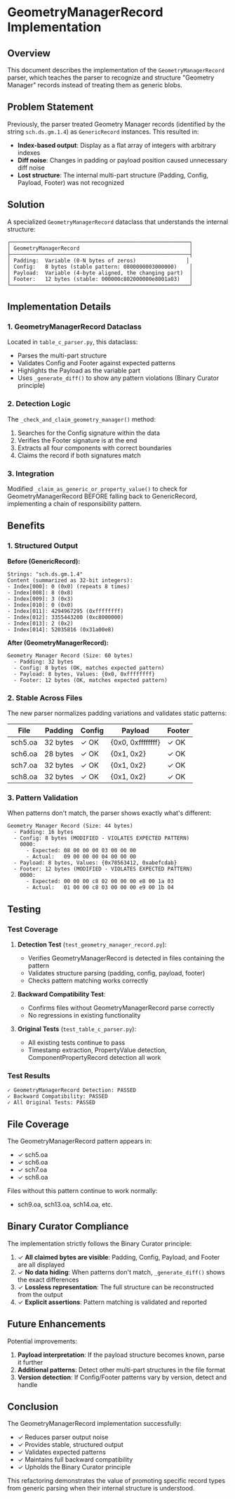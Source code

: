 # GeometryManagerRecord Implementation

## Overview

This document describes the implementation of the `GeometryManagerRecord` parser, which teaches the parser to recognize and structure "Geometry Manager" records instead of treating them as generic blobs.

## Problem Statement

Previously, the parser treated Geometry Manager records (identified by the string `sch.ds.gm.1.4`) as `GenericRecord` instances. This resulted in:

- **Index-based output**: Display as a flat array of integers with arbitrary indexes
- **Diff noise**: Changes in padding or payload position caused unnecessary diff noise
- **Lost structure**: The internal multi-part structure (Padding, Config, Payload, Footer) was not recognized

## Solution

A specialized `GeometryManagerRecord` dataclass that understands the internal structure:

```
┌─────────────────────────────────────────────────────────┐
│ GeometryManagerRecord                                   │
├─────────────────────────────────────────────────────────┤
│ Padding:  Variable (0-N bytes of zeros)                │
│ Config:   8 bytes (stable pattern: 0800000003000000)    │
│ Payload:  Variable (4-byte aligned, the changing part)  │
│ Footer:   12 bytes (stable: 000000c802000000e8001a03)   │
└─────────────────────────────────────────────────────────┘
```

## Implementation Details

### 1. GeometryManagerRecord Dataclass

Located in `table_c_parser.py`, this dataclass:

- Parses the multi-part structure
- Validates Config and Footer against expected patterns
- Highlights the Payload as the variable part
- Uses `_generate_diff()` to show any pattern violations (Binary Curator principle)

### 2. Detection Logic

The `_check_and_claim_geometry_manager()` method:

1. Searches for the Config signature within the data
2. Verifies the Footer signature is at the end
3. Extracts all four components with correct boundaries
4. Claims the record if both signatures match

### 3. Integration

Modified `_claim_as_generic_or_property_value()` to check for GeometryManagerRecord BEFORE falling back to GenericRecord, implementing a chain of responsibility pattern.

## Benefits

### 1. Structured Output
**Before (GenericRecord):**
```
Strings: "sch.ds.gm.1.4"
Content (summarized as 32-bit integers):
- Index[000]: 0 (0x0) (repeats 8 times)
- Index[008]: 8 (0x8)
- Index[009]: 3 (0x3)
- Index[010]: 0 (0x0)
- Index[011]: 4294967295 (0xffffffff)
- Index[012]: 3355443200 (0xc8000000)
- Index[013]: 2 (0x2)
- Index[014]: 52035816 (0x31a00e8)
```

**After (GeometryManagerRecord):**
```
Geometry Manager Record (Size: 60 bytes)
  - Padding: 32 bytes
  - Config: 8 bytes (OK, matches expected pattern)
  - Payload: 8 bytes, Values: {0x0, 0xffffffff}
  - Footer: 12 bytes (OK, matches expected pattern)
```

### 2. Stable Across Files

The new parser normalizes padding variations and validates static patterns:

| File     | Padding | Config | Payload           | Footer |
|----------|---------|--------|-------------------|--------|
| sch5.oa  | 32 bytes| ✓ OK   | {0x0, 0xffffffff} | ✓ OK   |
| sch6.oa  | 28 bytes| ✓ OK   | {0x1, 0x2}        | ✓ OK   |
| sch7.oa  | 32 bytes| ✓ OK   | {0x1, 0x2}        | ✓ OK   |
| sch8.oa  | 32 bytes| ✓ OK   | {0x1, 0x2}        | ✓ OK   |

### 3. Pattern Validation

When patterns don't match, the parser shows exactly what's different:

```
Geometry Manager Record (Size: 44 bytes)
  - Padding: 16 bytes
  - Config: 8 bytes (MODIFIED - VIOLATES EXPECTED PATTERN)
    0000:
      - Expected: 08 00 00 00 03 00 00 00
      - Actual:   09 00 00 00 04 00 00 00
  - Payload: 8 bytes, Values: {0x78563412, 0xabefcdab}
  - Footer: 12 bytes (MODIFIED - VIOLATES EXPECTED PATTERN)
    0000:
      - Expected: 00 00 00 c8 02 00 00 00 e8 00 1a 03
      - Actual:   01 00 00 c8 03 00 00 00 e9 00 1b 04
```

## Testing

### Test Coverage

1. **Detection Test** (`test_geometry_manager_record.py`):
   - Verifies GeometryManagerRecord is detected in files containing the pattern
   - Validates structure parsing (padding, config, payload, footer)
   - Checks pattern matching works correctly

2. **Backward Compatibility Test**:
   - Confirms files without GeometryManagerRecord parse correctly
   - No regressions in existing functionality

3. **Original Tests** (`test_table_c_parser.py`):
   - All existing tests continue to pass
   - Timestamp extraction, PropertyValue detection, ComponentPropertyRecord detection all work

### Test Results

```
✓ GeometryManagerRecord Detection: PASSED
✓ Backward Compatibility: PASSED
✓ All Original Tests: PASSED
```

## File Coverage

The GeometryManagerRecord pattern appears in:
- ✓ sch5.oa
- ✓ sch6.oa
- ✓ sch7.oa
- ✓ sch8.oa

Files without this pattern continue to work normally:
- sch9.oa, sch13.oa, sch14.oa, etc.

## Binary Curator Compliance

The implementation strictly follows the Binary Curator principle:

1. ✓ **All claimed bytes are visible**: Padding, Config, Payload, and Footer are all displayed
2. ✓ **No data hiding**: When patterns don't match, `_generate_diff()` shows the exact differences
3. ✓ **Lossless representation**: The full structure can be reconstructed from the output
4. ✓ **Explicit assertions**: Pattern matching is validated and reported

## Future Enhancements

Potential improvements:

1. **Payload interpretation**: If the payload structure becomes known, parse it further
2. **Additional patterns**: Detect other multi-part structures in the file format
3. **Version detection**: If Config/Footer patterns vary by version, detect and handle

## Conclusion

The GeometryManagerRecord implementation successfully:
- ✓ Reduces parser output noise
- ✓ Provides stable, structured output
- ✓ Validates expected patterns
- ✓ Maintains full backward compatibility
- ✓ Upholds the Binary Curator principle

This refactoring demonstrates the value of promoting specific record types from generic parsing when their internal structure is understood.
